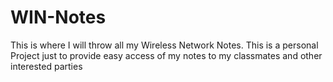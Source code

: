 # WIN-Notes
This is where I will throw all my Wireless Network Notes. This is a personal Project just to provide easy access of my notes to my classmates and other interested parties
